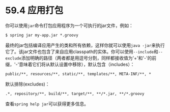 # 59.4 应用打包

你可以使用`jar`命令打包应用程序为一个可执行的jar文件，例如：

```text
$ spring jar my-app.jar *.groovy
```

最终的jar包括编译应用产生的类和所有依赖，这样你就可以使用`java -jar`来执行它了。该jar文件也包含了来自应用classpath的实体。你可以使用`--include`和`--exclude`添加明确的路径（两者都是用逗号分割，同样都接收值为'+'和'-'的前缀，'-'意味着它们将从默认设置中移除），默认包含（includes）：

```text
public/**, resources/**, static/**, templates/**, META-INF/**, *
```

默认排除\(excludes\)：

```text
.*, repository/**, build/**, target/**, **/*.jar, **/*.groovy
```

查看`spring help jar`可以获得更多信息。

